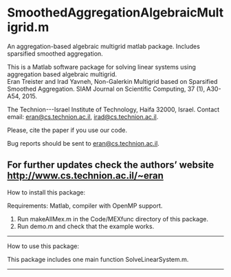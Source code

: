 # SmoothedAggregationAlgebraicMultigrid.m
An aggregation-based algebraic multigrid matlab package. Includes sparsified smoothed aggregation.  

This is a Matlab software package for solving linear systems using aggregation based algebraic multigrid.  
Eran Treister and Irad Yavneh, 
Non-Galerkin Multigrid based on Sparsified Smoothed Aggregation. 
SIAM Journal on Scientific Computing, 37 (1), A30-A54, 2015.

The Technion---Israel Institute of Technology, Haifa 32000, Israel.
Contact email: eran@cs.technion.ac.il, irad@cs.technion.ac.il.

Please, cite the paper if you use our code.

Bug reports should be sent to eran@cs.technion.ac.il.

For further updates check the authors’ website http://www.cs.technion.ac.il/~eran
----------------------------------------------------------------------------

How to install this package:

Requirements: Matlab, compiler with OpenMP support.

1) Run makeAllMex.m in the Code/MEXfunc directory of this package.
2) Run demo.m and check that the example works.

----------------------------------------------------------------------------

How to use this package:

This package includes one main function SolveLinearSystem.m.

----------------------------------------------------------------------------

